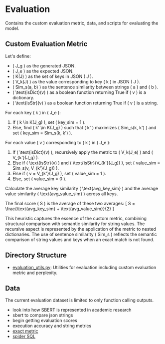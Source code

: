 # Evaluation
Contains the custom evaluation metric, data, and scripts for evaluating the model.

## Custom Evaluation Metric
Let's define:
- \( J_g \) as the generated JSON.
- \( J_e \) as the expected JSON.
- \( K(J) \) as the set of keys in JSON \( J \).
- \( V_k(J) \) as the value corresponding to key \( k \) in JSON \( J \).
- \( Sim_s(a, b) \) as the sentence similarity between strings \( a \) and \( b \).
- \( \text{isDict}(v) \) as a boolean function returning True if \( v \) is a dictionary.
- \( \text{isStr}(v) \) as a boolean function returning True if \( v \) is a string.

For each key \( k \) in \( J_e \):
1. If \( k \in K(J_g) \), set \( key\_sim = 1 \).
2. Else, find \( k' \in K(J_g) \) such that \( k' \) maximizes \( Sim_s(k, k') \) and set \( key\_sim = Sim_s(k, k') \).

For each value \( v \) corresponding to \( k \) in \( J_e \):
1. If \( \text{isDict}(v) \), recursively apply the metric to \( V_k(J_e) \) and \( V_{k'}(J_g) \).
2. Else if \( \text{isStr}(v) \) and \( \text{isStr}(V_{k'}(J_g)) \), set \( value\_sim = Sim_s(v, V_{k'}(J_g)) \).
3. Else if \( v = V_{k'}(J_g) \), set \( value\_sim = 1 \).
4. Else, set \( value\_sim = 0 \).

Calculate the average key similarity \( \text{avg\_key\_sim} \) and the average value similarity \( \text{avg\_value\_sim} \) across all keys.

The final score \( S \) is the average of these two averages:
\[ S = \frac{\text{avg\_key\_sim} + \text{avg\_value\_sim}}{2} \]

This heuristic captures the essence of the custom metric, combining structural comparison with semantic similarity for string values. The recursive aspect is represented by the application of the metric to nested dictionaries. The use of sentence similarity \( Sim_s \) reflects the semantic comparison of string values and keys when an exact match is not found.
## Directory Structure
- [evaluation_utils.py](evaluation_utils.py): Utilities for evaluation including custom evaluation metric and perplexity.

## Data
The current evaluation dataset is limited to only function calling outputs.

- look into how SBERT is represented in academic research
- sbert to compare json strings
- begin getting evaluation scores
- execution accuracy and string metrics
- [exact metric](https://arxiv.org/pdf/1711.04436.pdf)
- [spider SQL](https://arxiv.org/pdf/1809.08887.pdf#page=11&zoom=100,403,339)